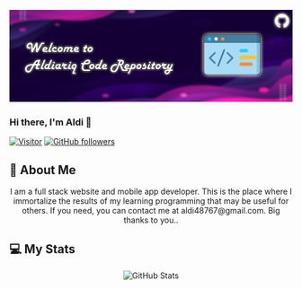 ![Aldiariq Banner Image](./images/github-aldiariq.jpg)

### Hi there, I'm Aldi 👋
[![Visitor](https://visitor-badge.laobi.icu/badge?page_id=aldiariq.aldiariq)](https://github.com/aldiariq) [![GitHub followers](https://img.shields.io/github/followers/aldiariq.svg?style=social&label=Follow)](https://github.com/aldiariq?tab=followers)

<h2>👀 About Me</h2>

<p align="center">I am a full stack website and mobile app developer. This is the place where I immortalize the results of my learning programming that may be useful for others. If you need, you can contact me at aldi48767@gmail.com. Big thanks to you..</p>

<h2>💻 My Stats</h2>

<div>
  <p align="center">
    <img src="https://github-readme-streak-stats.herokuapp.com/?user=aldiariq" alt="GitHub Stats" /> <br/><br/>
</div>